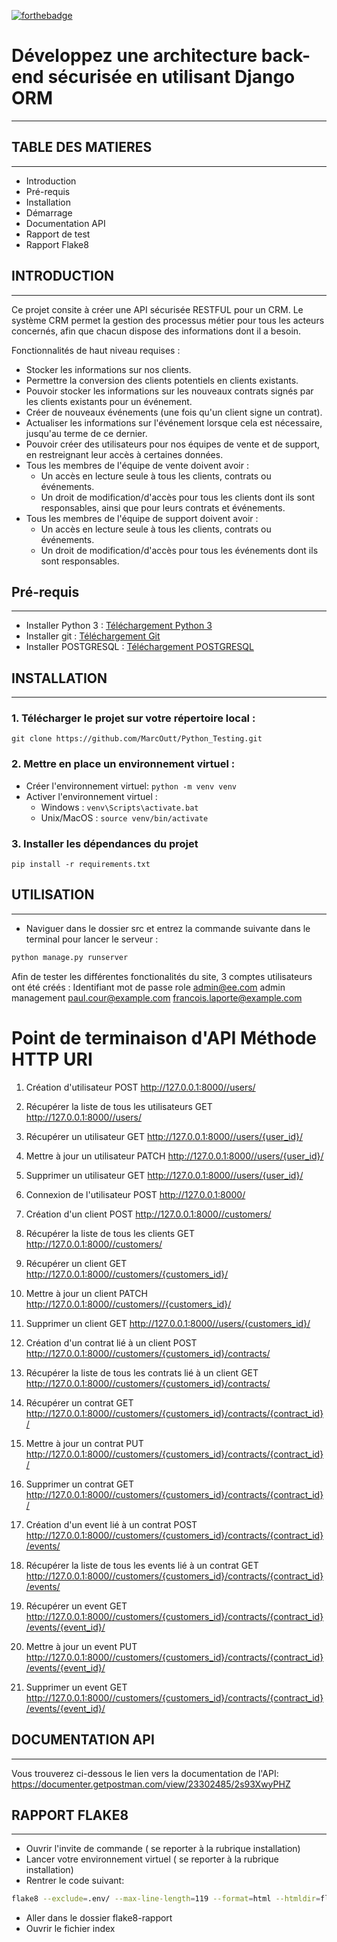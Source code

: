 [![forthebadge](https://forthebadge.com/images/badges/made-with-python.svg)](https://forthebadge.com)
# Développez une architecture back-end sécurisée en utilisant Django ORM
-------------------------------------------------------------------

## TABLE DES MATIERES
---------------------

* Introduction
* Pré-requis
* Installation
* Démarrage
* Documentation API
* Rapport de test
* Rapport Flake8

## INTRODUCTION
----------------

Ce projet consite à créer une API sécurisée RESTFUL pour un CRM.
Le système CRM permet la gestion des processus métier pour tous les acteurs concernés, afin que chacun dispose des informations dont il a besoin.


Fonctionnalités de haut niveau requises :
* Stocker les informations sur nos clients.
* Permettre la conversion des clients potentiels en clients existants.
* Pouvoir stocker les informations sur les nouveaux contrats signés par les clients existants pour un événement.
* Créer de nouveaux événements (une fois qu'un client signe un contrat).
* Actualiser les informations sur l'événement lorsque cela est nécessaire, jusqu'au terme de ce dernier.
* Pouvoir créer des utilisateurs pour nos équipes de vente et de support, en restreignant leur accès à certaines données.
* Tous les membres de l'équipe de vente doivent avoir :
    * Un accès en lecture seule à tous les clients, contrats ou événements.
    * Un droit de modification/d'accès pour tous les clients dont ils sont responsables, ainsi que pour leurs contrats et événements.
* Tous les membres de l'équipe de support doivent avoir :
    * Un accès en lecture seule à tous les clients, contrats ou événements.
    * Un droit de modification/d'accès pour tous les événements dont ils sont responsables.


## Pré-requis
-------------

* Installer Python 3 : [Téléchargement Python 3](https://www.python.org/downloads/)
* Installer git : [Téléchargement Git](https://git-scm.com/book/fr/v2/D%C3%A9marrage-rapide-Installation-de-Git)
* Installer POSTGRESQL : [Téléchargement POSTGRESQL](https://www.postgresql.org/download/)


## INSTALLATION
------------------

### 1. Télécharger le projet sur votre répertoire local : 
```
git clone https://github.com/MarcOutt/Python_Testing.git
```
### 2. Mettre en place un environnement virtuel :
* Créer l'environnement virtuel: `python -m venv venv`
* Activer l'environnement virtuel :
    * Windows : `venv\Scripts\activate.bat`
    * Unix/MacOS : `source venv/bin/activate`
    
### 3. Installer les dépendances du projet
```
pip install -r requirements.txt
```


## UTILISATION
--------------

* Naviguer dans le dossier src et entrez la commande suivante dans le terminal pour lancer le serveur :

```bash
python manage.py runserver
```

Afin de tester les différentes fonctionalités du site, 3 comptes utilisateurs ont été créés : 
Identifiant                    mot de passe          role
admin@ee.com                     admin            management
paul.cour@example.com
francois.laporte@example.com  


# Point de terminaison d'API  Méthode HTTP   URI

1. Création d'utilisateur POST http://127.0.0.1:8000//users/
2. Récupérer la liste de tous les utilisateurs GET http://127.0.0.1:8000//users/
3. Récupérer un utilisateur GET http://127.0.0.1:8000//users/{user_id}/
4. Mettre à jour un utilisateur PATCH http://127.0.0.1:8000//users/{user_id}/
5. Supprimer un utilisateur GET http://127.0.0.1:8000//users/{user_id}/
6. Connexion de l'utilisateur POST http://127.0.0.1:8000/

7. Création d'un client POST http://127.0.0.1:8000//customers/
8. Récupérer la liste de tous les clients GET http://127.0.0.1:8000//customers/
9. Récupérer un client GET http://127.0.0.1:8000//customers/{customers_id}/
10. Mettre à jour un client PATCH http://127.0.0.1:8000//customers//{customers_id}/
11. Supprimer un client GET http://127.0.0.1:8000//users/{customers_id}/

12. Création d'un contrat lié à un client POST http://127.0.0.1:8000//customers/{customers_id}/contracts/
13. Récupérer la liste de tous les contrats lié à un client GET http://127.0.0.1:8000//customers/{customers_id}/contracts/
14. Récupérer un contrat GET http://127.0.0.1:8000//customers/{customers_id}/contracts/{contract_id}/
15. Mettre à jour un contrat PUT http://127.0.0.1:8000//customers/{customers_id}/contracts/{contract_id}/
16. Supprimer un contrat GET http://127.0.0.1:8000//customers/{customers_id}/contracts/{contract_id}/

17. Création d'un event lié à un contrat POST http://127.0.0.1:8000//customers/{customers_id}/contracts/{contract_id}/events/
18. Récupérer la liste de tous les events lié à un contrat GET http://127.0.0.1:8000//customers/{customers_id}/contracts/{contract_id}/events/
19. Récupérer un event GET http://127.0.0.1:8000//customers/{customers_id}/contracts/{contract_id}/events/{event_id}/
20. Mettre à jour un event PUT http://127.0.0.1:8000//customers/{customers_id}/contracts/{contract_id}/events/{event_id}/
21. Supprimer un event GET http://127.0.0.1:8000//customers/{customers_id}/contracts/{contract_id}/events/{event_id}/


## DOCUMENTATION API
---------------------

Vous trouverez ci-dessous le lien vers la documentation de l'API:
https://documenter.getpostman.com/view/23302485/2s93XwyPHZ

## RAPPORT FLAKE8
-------------------

* Ouvrir l'invite de commande ( se reporter à la rubrique installation)
* Lancer votre environnement virtuel ( se reporter à la rubrique installation)
* Rentrer le code suivant:

```bash
flake8 --exclude=.env/ --max-line-length=119 --format=html --htmldir=flake8-rapport
``` 

* Aller dans le dossier flake8-rapport
* Ouvrir le fichier index
